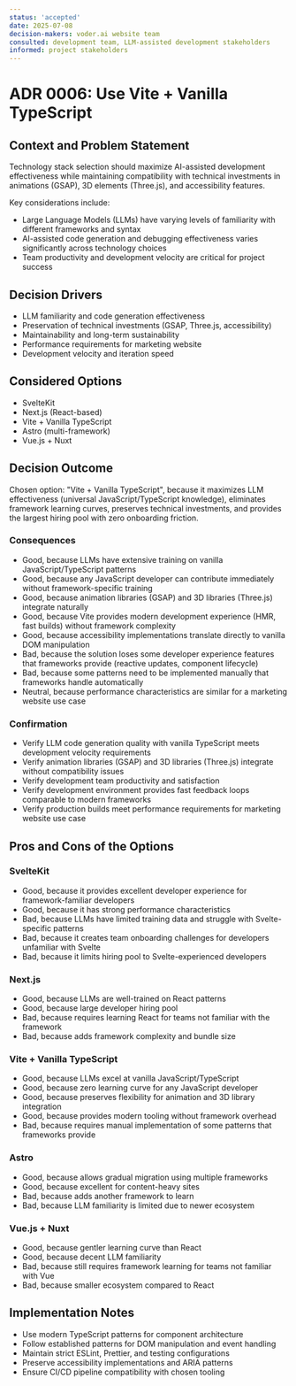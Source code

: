 ```yaml
---
status: 'accepted'
date: 2025-07-08
decision-makers: voder.ai website team
consulted: development team, LLM-assisted development stakeholders
informed: project stakeholders
---
```


# ADR 0006: Use Vite + Vanilla TypeScript

## Context and Problem Statement

Technology stack selection should maximize AI-assisted development effectiveness while maintaining compatibility with technical investments in animations (GSAP), 3D elements (Three.js), and accessibility features.

Key considerations include:

- Large Language Models (LLMs) have varying levels of familiarity with different frameworks and syntax
- AI-assisted code generation and debugging effectiveness varies significantly across technology choices
- Team productivity and development velocity are critical for project success

## Decision Drivers

- LLM familiarity and code generation effectiveness
- Preservation of technical investments (GSAP, Three.js, accessibility)
- Maintainability and long-term sustainability
- Performance requirements for marketing website
- Development velocity and iteration speed

## Considered Options

- SvelteKit
- Next.js (React-based)
- Vite + Vanilla TypeScript
- Astro (multi-framework)
- Vue.js + Nuxt

## Decision Outcome

Chosen option: "Vite + Vanilla TypeScript", because it maximizes LLM effectiveness (universal JavaScript/TypeScript knowledge), eliminates framework learning curves, preserves technical investments, and provides the largest hiring pool with zero onboarding friction.

### Consequences

- Good, because LLMs have extensive training on vanilla JavaScript/TypeScript patterns
- Good, because any JavaScript developer can contribute immediately without framework-specific training
- Good, because animation libraries (GSAP) and 3D libraries (Three.js) integrate naturally
- Good, because Vite provides modern development experience (HMR, fast builds) without framework complexity
- Good, because accessibility implementations translate directly to vanilla DOM manipulation
- Bad, because the solution loses some developer experience features that frameworks provide (reactive updates, component lifecycle)
- Bad, because some patterns need to be implemented manually that frameworks handle automatically
- Neutral, because performance characteristics are similar for a marketing website use case

### Confirmation

- Verify LLM code generation quality with vanilla TypeScript meets development velocity requirements
- Verify animation libraries (GSAP) and 3D libraries (Three.js) integrate without compatibility issues
- Verify development team productivity and satisfaction
- Verify development environment provides fast feedback loops comparable to modern frameworks
- Verify production builds meet performance requirements for marketing website use case

## Pros and Cons of the Options

### SvelteKit

- Good, because it provides excellent developer experience for framework-familiar developers
- Good, because it has strong performance characteristics
- Bad, because LLMs have limited training data and struggle with Svelte-specific patterns
- Bad, because it creates team onboarding challenges for developers unfamiliar with Svelte
- Bad, because it limits hiring pool to Svelte-experienced developers

### Next.js

- Good, because LLMs are well-trained on React patterns
- Good, because large developer hiring pool
- Bad, because requires learning React for teams not familiar with the framework
- Bad, because adds framework complexity and bundle size

### Vite + Vanilla TypeScript

- Good, because LLMs excel at vanilla JavaScript/TypeScript
- Good, because zero learning curve for any JavaScript developer
- Good, because preserves flexibility for animation and 3D library integration
- Good, because provides modern tooling without framework overhead
- Bad, because requires manual implementation of some patterns that frameworks provide

### Astro

- Good, because allows gradual migration using multiple frameworks
- Good, because excellent for content-heavy sites
- Bad, because adds another framework to learn
- Bad, because LLM familiarity is limited due to newer ecosystem

### Vue.js + Nuxt

- Good, because gentler learning curve than React
- Good, because decent LLM familiarity
- Bad, because still requires framework learning for teams not familiar with Vue
- Bad, because smaller ecosystem compared to React

## Implementation Notes

- Use modern TypeScript patterns for component architecture
- Follow established patterns for DOM manipulation and event handling
- Maintain strict ESLint, Prettier, and testing configurations
- Preserve accessibility implementations and ARIA patterns
- Ensure CI/CD pipeline compatibility with chosen tooling
